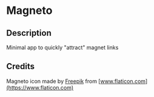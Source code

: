 # Magneto

## Description

Minimal app to quickly "attract" magnet links

## Credits

Magneto icon made by [Freepik](https://www.flaticon.com/authors/freepik) from [www.flaticon.com](https://www.flaticon.com) 
